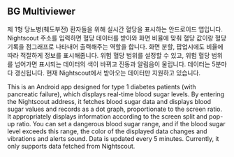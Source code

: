 ## BG Multiviewer

제 1형 당뇨병(췌도부전) 환자들을 위해 실시간 혈당을 표시하는 안드로이드 앱입니다. Nightscout 주소를 입력하면 혈당 데이터를 받아와 화면 비율에 맞춰 혈당 값이랑 혈당 기록을 점그래프로 나타내어 출력해주는 역할을 합니다.
화면 분할, 팝업시에도 비율에 따라 적절하게 정보를 표시해줍니다. 위험 혈당 범위를 설정할 수 있고, 위험 혈당 범위를 넘어가면 표시되는 데이터의 색이 바뀌고 진동과 알림음이 울립니다. 데이터는 5분마다 갱신됩니다.
현재 Nightscout에서 받아오는 데이터만 지원하고 있습니다.






This is an Android app designed for type 1 diabetes patients (with pancreatic failure), which displays real-time blood sugar levels. By entering the Nightscout address, it fetches blood sugar data and displays blood sugar values and records as a dot graph, proportionate to the screen ratio.
It appropriately displays information according to the screen split and pop-up ratio. You can set a dangerous blood sugar range, and if the blood sugar level exceeds this range, the color of the displayed data changes and vibrations and alerts sound. Data is updated every 5 minutes.
Currently, it only supports data fetched from Nightscout.

